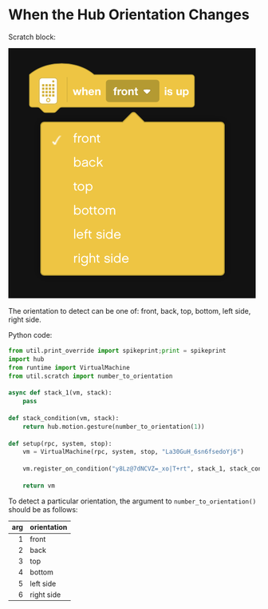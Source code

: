 # When the Hub Orientation Changes

Scratch block:

![when orientation](https://raw.githubusercontent.com/markbush/mindstorms-51515/master/blocks/event/when-orientation.png)

The orientation to detect can be one of: front, back, top, bottom, left side, right side.

Python code:

```python
from util.print_override import spikeprint;print = spikeprint
import hub
from runtime import VirtualMachine
from util.scratch import number_to_orientation

async def stack_1(vm, stack):
    pass

def stack_condition(vm, stack):
    return hub.motion.gesture(number_to_orientation(1))

def setup(rpc, system, stop):
    vm = VirtualMachine(rpc, system, stop, "La30GuH_6sn6fsedoYj6")

    vm.register_on_condition("y8Lz@7dNCVZ=_xo|T+rt", stack_1, stack_condition)

    return vm
```

To detect a particular orientation, the argument to `number_to_orientation()` should be as follows:

| arg | orientation |
|----:|:------------|
| 1   | front       |
| 2   | back        |
| 3   | top         |
| 4   | bottom      |
| 5   | left side   |
| 6   | right side  |
